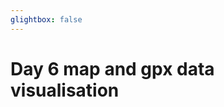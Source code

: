 ```yaml
---
glightbox: false
---
```


# Day 6 map and gpx data visualisation

<style> #map { width: auto; height: 400px; margin: 0;} </style>

<div id="map"></div>

<script> 
var mygpxurl = "/f3/en/assets/gpx/GPX6.gpx";
</script>

<script src="/f3/en/javascripts/mygpx.js"> </script>
